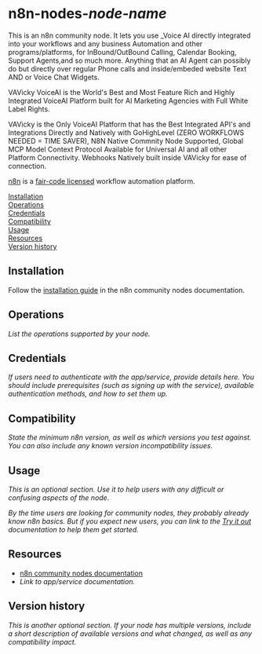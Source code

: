 # n8n-nodes-_node-name_

This is an n8n community node. It lets you use _Voice AI directly integrated into your workflows and any business Automation and other programs/platforms, for InBound/OutBound Calling, Calendar Booking, Support Agents,and so much more. Anything that an AI Agent can possibly do but directly over regular Phone calls and inside/embeded website Text AND or Voice Chat Widgets.

VAVicky VoiceAI is the World's Best and Most Feature Rich and Highly Integrated VoiceAI Platform built for AI Marketing Agencies with Full White Label Rights.

VAVicky is the Only VoiceAI Platform that has the Best Integrated API's and Integrations Directly and Natively with GoHighLevel (ZERO WORKFLOWS NEEDED = TIME SAVER), N8N Native Commnity Node Supported, Global MCP Model Context Protocol Available for Universal AI and all other Platform Connectivity. Webhooks Natively built inside VAVicky for ease of connection.

[n8n](https://n8n.io/) is a [fair-code licensed](https://docs.n8n.io/reference/license/) workflow automation platform.

[Installation](#installation)  
[Operations](#operations)  
[Credentials](#credentials)  <!-- delete if no auth needed -->  
[Compatibility](#compatibility)  
[Usage](#usage)  <!-- delete if not using this section -->  
[Resources](#resources)  
[Version history](#version-history)  <!-- delete if not using this section -->  

## Installation

Follow the [installation guide](https://docs.n8n.io/integrations/community-nodes/installation/) in the n8n community nodes documentation.

## Operations

_List the operations supported by your node._

## Credentials

_If users need to authenticate with the app/service, provide details here. You should include prerequisites (such as signing up with the service), available authentication methods, and how to set them up._

## Compatibility

_State the minimum n8n version, as well as which versions you test against. You can also include any known version incompatibility issues._

## Usage

_This is an optional section. Use it to help users with any difficult or confusing aspects of the node._

_By the time users are looking for community nodes, they probably already know n8n basics. But if you expect new users, you can link to the [Try it out](https://docs.n8n.io/try-it-out/) documentation to help them get started._

## Resources

* [n8n community nodes documentation](https://docs.n8n.io/integrations/#community-nodes)
* _Link to app/service documentation._

## Version history

_This is another optional section. If your node has multiple versions, include a short description of available versions and what changed, as well as any compatibility impact._


